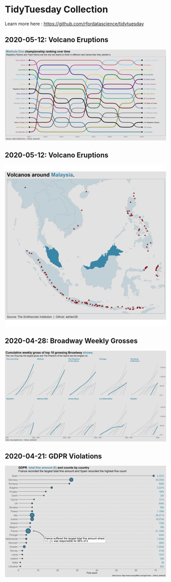 # TidyTuesday Collection

Learn more here : https://github.com/rfordatascience/tidytuesday

## 2020-05-12: Volcano Eruptions

![Alt text](2020-06-02/marble_plot.png?raw=true "marble") 

## 2020-05-12: Volcano Eruptions

![Alt text](2020-05-12/volcano_plot.png?raw=true "volcano") 

## 2020-04-28: Broadway Weekly Grosses

![Alt text](2020-04-28/broadway_plot.png?raw=true "broadway")

## 2020-04-21: GDPR Violations

![Alt text](2020-04-21/gdpr_plot.png?raw=true "gdbr") 
